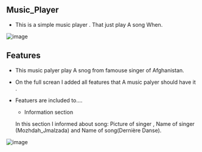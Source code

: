 ## Music_Player
  * This is a simple music player . That just play A song When.
  
![image](https://user-images.githubusercontent.com/100950189/193812142-668295d9-42f9-4d31-94f2-3c7c9b37959a.png)

## Features
 * This music palyer play A snog from famouse singer of Afghanistan.
 * On the full screan I added all features that A music palyer should have it .
 * Featuers are included to....
    - Information section
   
    In this section I informed about song: Picture of singer , Name of singer (Mozhdah_Jmalzada) and Name of song(Dernière Danse).

![image](https://user-images.githubusercontent.com/100950189/193814097-570a5182-6464-4fb3-a4a4-31fd15456333.png)
